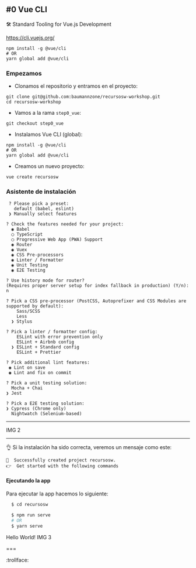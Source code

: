 ## #0 Vue CLI

🛠️ Standard Tooling for Vue.js Development

https://cli.vuejs.org/

```
npm install -g @vue/cli
# OR
yarn global add @vue/cli
```

### Empezamos
- Clonamos el repositorio y entramos en el proyecto:  
```
git clone git@github.com:baumannzone/recursosw-workshop.git
cd recursosw-workshop 
```

- Vamos a la rama `step0_vue`:
```
git checkout step0_vue
```

- Instalamos Vue CLI (global):
```
npm install -g @vue/cli
# OR
yarn global add @vue/cli
```

- Creamos un nuevo proyecto:
```
vue create recursosw
```

### Asistente de instalación 
  

```
 ? Please pick a preset: 
   default (babel, eslint) 
 ❯ Manually select features  
```  
  
```  
? Check the features needed for your project:  
  ◉ Babel  
  ◯ TypeScript  
  ◯ Progressive Web App (PWA) Support  
  ◉ Router  
  ◉ Vuex  
  ◉ CSS Pre-processors  
  ◉ Linter / Formatter  
  ◉ Unit Testing  
  ◉ E2E Testing  
   ```

```
? Use history mode for router? 
(Requires proper server setup for index fallback in production) (Y/n): n
```

```
? Pick a CSS pre-processor (PostCSS, Autoprefixer and CSS Modules are supported by default):   
    Sass/SCSS  
    Less  
  ❯ Stylus  
```

```
? Pick a linter / formatter config: 
    ESLint with error prevention only   
    ESLint + Airbnb config   
  ❯ ESLint + Standard config   
    ESLint + Prettier   
```

```
? Pick additional lint features: 
 ◉ Lint on save
 ◉ Lint and fix on commit
```

```
? Pick a unit testing solution: 
  Mocha + Chai 
❯ Jest
```

```
? Pick a E2E testing solution: 
❯ Cypress (Chrome only) 
  Nightwatch (Selenium-based)
```
---

IMG 2

---

👌 Si la instalación ha sido correcta, veremos un mensaje como este:
```
🎉  Successfully created project recursosw.
👉  Get started with the following commands
```

#### Ejecutando la app
Para ejecutar la app hacemos lo siguiente:

```bash
  $ cd recursosw
  
  $ npm run serve
  # OR 
  $ yarn serve 
```

Hello World!
IMG 3
  
  
===

:trollface:
  
   



  
   
